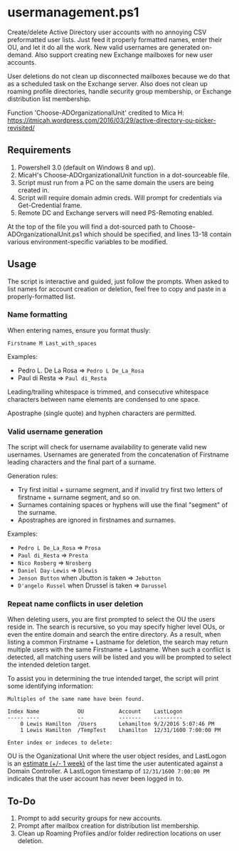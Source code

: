 # usermanagement.ps1
Create/delete Active Directory user accounts with no annoying CSV preformatted user lists. Just feed it properly formatted names, enter their OU, and let it do all the work. New valid usernames are generated on-demand. Also support creating new Exchange mailboxes for new user accounts. 

User deletions do not clean up disconnected mailboxes because we do that as a scheduled task on the Exchange server. Also does not clean up roaming profile directories, handle security group membership, or Exchange distribution list membership.

Function 'Choose-ADOrganizationalUnit' credited to Mica H: https://itmicah.wordpress.com/2016/03/29/active-directory-ou-picker-revisited/

## Requirements ##
1. Powershell 3.0 (default on Windows 8 and up).
2. MicaH's Choose-ADOrganizationalUnit function in a dot-sourceable file.
2. Script must run from a PC on the same domain the users are being created in.
3. Script will require domain admin creds. Will prompt for credentials via Get-Credential frame.
4. Remote DC and Exchange servers will need PS-Remoting enabled.

At the top of the file you will find a dot-sourced path to Choose-ADOrganizationalUnit.ps1 which should be specified, and lines 13-18 contain various environment-specific variables to be modified.

## Usage ##

The script is interactive and guided, just follow the prompts. When asked to list names for account creation or deletion, feel free to copy and paste in a properly-formatted list.

### Name formatting ###

When entering names, ensure you format thusly: 

<code>Firstname M Last_with_spaces</code>

Examples:
* Pedro L. De La Rosa  => <code>Pedro L De_La_Rosa</code>
* Paul  di Resta => <code>Paul di_Resta</code>

Leading/trailing whitespace is trimmed, and consecutive whitespace characters between name elements are condensed to one space.

Apostraphe (single quote) and hyphen characters are permitted.

### Valid username generation ###

The script will check for username availability to generate valid new usernames. Usernames are generated from the concatenation of Firstname leading characters and the final part of a surname. 

Generation rules:
* Try first initial + surname segment, and if invalid try first two letters of firstname + surname segment, and so on.
* Surnames containing spaces or hyphens will use the final "segment" of the surname.
* Apostraphes are ignored in firstnames and surnames.

Examples:
* <code>Pedro L De_La_Rosa</code> => <code>Prosa</code>
* <code>Paul di_Resta</code> => <code>Presta</code>
* <code>Nico Rosberg</code> => <code>Nrosberg</code>
* <code>Daniel Day-Lewis</code> => <code>Dlewis</code>
* <code>Jenson Button</code> when Jbutton is taken => <code>Jebutton</code>
* <code>D'angelo Russel</code> when Drussel is taken => <code>Darussel</code>

### Repeat name conflicts in user deletion ###

When deleting users, you are first prompted to select the OU the users reside in. The search is recursive, so you may specify higher level OUs, or even the entire domain and search the entire directory. As a result, when listing a common Firstname + Lastname for deletion, the search may return multiple users with the same Firstname + Lastname. When such a conflict is detected, all matching users will be listed and you will be prompted to select the intended deletion target.

To assist you in determining the true intended target, the script will print some identifying information:

```
Multiples of the same name have been found.

Index Name            OU           Account    LastLogon
----- ----            --           -------    ---------
    0 Lewis Hamilton  /Users       Lehamilton 9/2/2016 5:07:46 PM
    1 Lewis Hamilton  /TempTest    Lhamilton  12/31/1600 7:00:00 PM

Enter index or indeces to delete: 
```

OU is the Oganizational Unit where the user object resides, and LastLogon is an [estimate (+/- 1 week)](https://blogs.technet.microsoft.com/askds/2009/04/15/the-lastlogontimestamp-attribute-what-it-was-designed-for-and-how-it-works/) of the last time the user autenticated against a Domain Controller. A LastLogon timestamp of <code>12/31/1600 7:00:00 PM</code> indicates that the user account has never been logged in to.

## To-Do ##

1. Prompt to add security groups for new accounts.
2. Prompt after mailbox creation for distribution list membership.
3. Clean up Roaming Profiles and/or folder redirection locations on user deletion.
